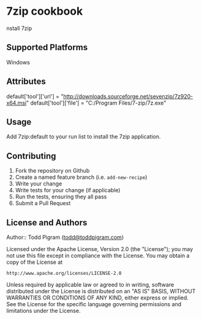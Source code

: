 # 7zip cookbook


nstall 7zip

## Supported Platforms

Windows

## Attributes

default['tool']['url'] = "http://downloads.sourceforge.net/sevenzip/7z920-x64.msi"
default['tool']['file'] = "C:/Program Files/7-zip/7z.exe"

## Usage

Add 7zip:default to your run list to install the 7zip application.



## Contributing

1. Fork the repository on Github
2. Create a named feature branch (i.e. `add-new-recipe`)
3. Write your change
4. Write tests for your change (if applicable)
5. Run the tests, ensuring they all pass
6. Submit a Pull Request

## License and Authors

Author:: Todd Pigram (<todd@toddpigram.com>)

Licensed under the Apache License, Version 2.0 (the "License");
you may not use this file except in compliance with the License.
You may obtain a copy of the License at

    http://www.apache.org/licenses/LICENSE-2.0

Unless required by applicable law or agreed to in writing, software
distributed under the License is distributed on an "AS IS" BASIS,
WITHOUT WARRANTIES OR CONDITIONS OF ANY KIND, either express or implied.
See the License for the specific language governing permissions and
limitations under the License.
```
